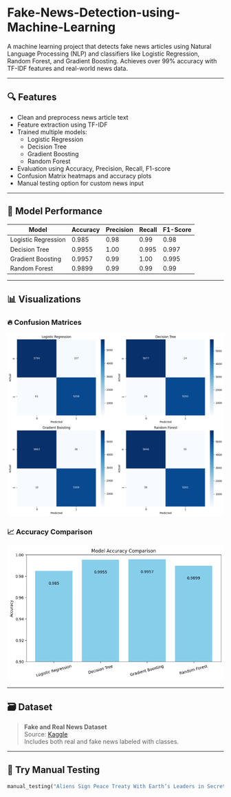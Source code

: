 # Fake-News-Detection-using-Machine-Learning
A machine learning project that detects fake news articles using Natural Language Processing (NLP) and classifiers like Logistic Regression, Random Forest, and Gradient Boosting. Achieves over 99% accuracy with TF-IDF features and real-world news data.

---

## 🔍 Features

- Clean and preprocess news article text
- Feature extraction using TF-IDF
- Trained multiple models:
  - Logistic Regression
  - Decision Tree
  - Gradient Boosting
  - Random Forest
- Evaluation using Accuracy, Precision, Recall, F1-score
- Confusion Matrix heatmaps and accuracy plots
- Manual testing option for custom news input

---

## 🧪 Model Performance

| Model                    | Accuracy | Precision | Recall | F1-Score |
|--------------------------|----------|-----------|--------|----------|
| Logistic Regression      | 0.985    | 0.98      | 0.99   | 0.98     |
| Decision Tree            | 0.9955   | 1.00      | 0.995  | 0.997    |
| Gradient Boosting        | 0.9957   | 0.99      | 1.00   | 0.995    |
| Random Forest            | 0.9899   | 0.99      | 0.99   | 0.99     |

---

## 📊 Visualizations

### 🔥 Confusion Matrices
![Confusion Matrices](images/heat.png)

### 📈 Accuracy Comparison
![Model Accuracy](images/acc.png)

---

## 🗃️ Dataset

> **Fake and Real News Dataset**  
Source: [Kaggle](https://www.kaggle.com/clmentbisaillon/fake-and-real-news-dataset)  
Includes both real and fake news labeled with classes.

---

## 🧠 Try Manual Testing

```python
manual_testing("Aliens Sign Peace Treaty With Earth’s Leaders in Secret Antarctica Summit...")
